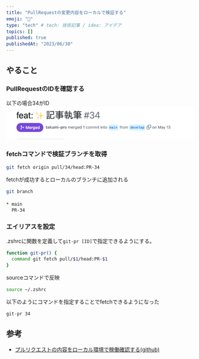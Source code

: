 ```yaml
---
title: "PullRequestの変更内容をローカルで検証する"
emoji: "📄"
type: "tech" # tech: 技術記事 / idea: アイデア
topics: []
published: true
publishedAt: "2023/06/30"
---
```


## やること
### PullRequestのIDを確認する
以下の場合34がID
<img src="../images/pull-request.png" alt="pull request" title="">

### fetchコマンドで検証ブランチを取得

```bash
git fetch origin pull/34/head:PR-34
```

fetchが成功するとローカルのブランチに追加される
```bash
git branch

* main
  PR-34
```

### エイリアスを設定
.zshrcに関数を定義して`git-pr [ID]`で指定できるようにする。
```bash
function git-pr() {
  command git fetch pull/$1/head:PR-$1
}
```

sourceコマンドで反映
```bash
source ~/.zshrc
```

以下のようにコマンドを指定することでfetchできるようになった
```bash
git-pr 34
```

## 参考
- [プルリクエストの内容をローカル環境で稼働確認する(github)](https://qiita.com/great084/items/ad74dd064a2c2bc47cff)